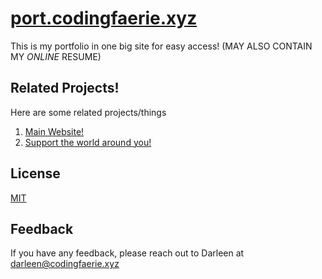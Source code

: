 # [port.codingfaerie.xyz](port.codingfaerie.xyz)

This is my portfolio in one big site for easy access! (MAY ALSO CONTAIN MY *ONLINE* RESUME)

## Related Projects!

Here are some related projects/things

1. [Main Website!](https://codingfaerie.xyz)
2. [Support the world around you!](https://life.codingfaerie.xyz)


## License

[MIT](https://choosealicense.com/licenses/mit/)
## Feedback

If you have any feedback, please reach out to Darleen at [darleen@codingfaerie.xyz](mailto:darleen@codingfaerie.xyz)

